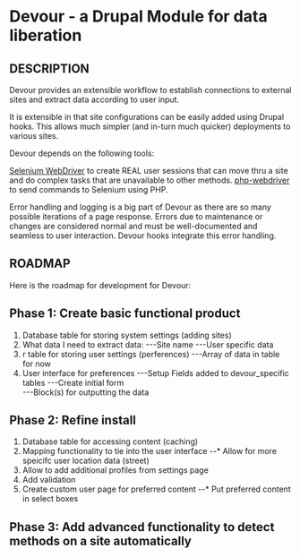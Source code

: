 Devour - a Drupal Module for data liberation
============================================

##  DESCRIPTION
Devour provides an extensible workflow to establish connections to external sites and extract data according to user input. 

It is extensible in that site configurations can be easily added using Drupal hooks. This allows much simpler (and in-turn much quicker) deployments to various sites. 

Devour depends on the following tools:

[Selenium WebDriver](http://docs.seleniumhq.org) to create REAL user sessions that can move thru a site and do complex tasks that are unavailable to other methods. 
[php-webdriver](https://github.com/php-webdriver) to send commands to Selenium using PHP.

Error handling and logging is a big part of Devour as there are so many possible iterations of a page response. Errors due to maintenance or changes are considered normal and must be well-documented and seamless to user interaction. Devour hooks integrate this error handling.



## ROADMAP

Here is the roadmap for development for Devour:

## Phase 1: Create basic functional product
1. Database table for storing system settings (adding sites)
2. What data I need to extract data:
---Site name
---User specific data
3. r table for storing user settings (perferences)
---Array of data in table for now
4. User interface for preferences
---Setup Fields added to devour_specific tables
---Create initial form												
---Block(s) for outputting the data
		
## Phase 2: Refine install
1. Database table for accessing content (caching)
2. Mapping functionality to tie into the user interface
   --* Allow for more speicifc user location data (street)
3. Allow to add additional profiles from settings page
4. Add validation
5. Create custom user page for preferred content
	--* Put preferred content in select boxes
		 	
## Phase 3: Add advanced functionality to detect methods on a site automatically
